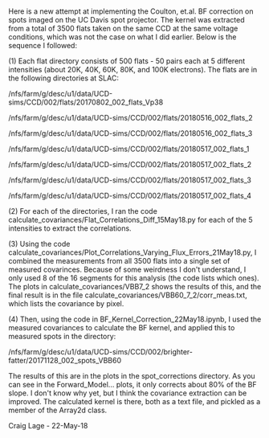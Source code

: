 #
Here is a new attempt at implementing the Coulton, et.al. BF correction on spots imaged on the UC Davis spot projector. The kernel was extracted from a total of 3500 flats taken on the same CCD at the same voltage conditions, which was not the case on what I did earlier.  Below is the sequence I followed:

(1) Each flat directory consists of 500 flats - 50 pairs each at 5 different intensities (about 20K, 40K, 60K, 80K, and 100K electrons).  The flats are in the following directories at SLAC:

/nfs/farm/g/desc/u1/data/UCD-sims/CCD/002/flats/20170802_002_flats_Vp38

/nfs/farm/g/desc/u1/data/UCD-sims/CCD/002/flats/20180516_002_flats_2

/nfs/farm/g/desc/u1/data/UCD-sims/CCD/002/flats/20180516_002_flats_3

/nfs/farm/g/desc/u1/data/UCD-sims/CCD/002/flats/20180517_002_flats_1

/nfs/farm/g/desc/u1/data/UCD-sims/CCD/002/flats/20180517_002_flats_2

/nfs/farm/g/desc/u1/data/UCD-sims/CCD/002/flats/20180517_002_flats_3

/nfs/farm/g/desc/u1/data/UCD-sims/CCD/002/flats/20180517_002_flats_4

(2) For each of the directories, I ran the code calculate_covariances/Flat_Correlations_Diff_15May18.py for each of the 5 intensities to extract the correlations.

(3) Using the code calculate_covariances/Plot_Correlations_Varying_Flux_Errors_21May18.py, I combined the measurements from all 3500 flats into a single set of measured covarinces.  Because of some weirdness I don't understand, I only used 8 of the 16 segments for this analysis (the code lists which ones).  The plots in calculate_covariances/VBB7_2 shows the results of this, and the final result is in the file calculate_covariances/VBB60_7_2/corr_meas.txt, which lists the covariance by pixel.

(4) Then, using the code in BF_Kernel_Correction_22May18.ipynb, I used the measured covariances to calculate the BF kernel, and applied this to measured spots in the directory:

/nfs/farm/g/desc/u1/data/UCD-sims/CCD/002/brighter-fatter/20171128_002_spots_VBB60

The results of this are in the plots in the spot_corrections directory.  As you can see in the Forward_Model... plots, it only corrects about 80% of the BF slope.  I don't know why yet, but I think the covariance extraction can be improved. The calculated kernel is there, both as a text file, and pickled as a member of the Array2d class.



Craig Lage - 22-May-18
